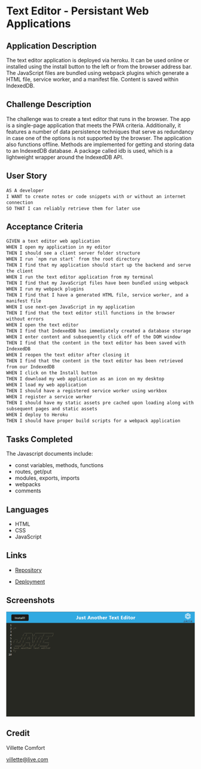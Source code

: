 # Text Editor  - Persistant Web Applications

## Application Description
The text editor application is deployed via heroku. It can be used online or installed using the install button to the left or from the browser address bar. The JavaScript files are bundled using webpack plugins which generate a HTML file, service worker, and a manifest file. Content is saved within IndexedDB.

## Challenge Description
The challenge was to create a text editor that runs in the browser. The app is a single-page application that meets the PWA criteria. Additionally, it features a number of data persistence techniques that serve as redundancy in case one of the options is not supported by the browser. The application also functions offline.  Methods are implemented for getting and storing data to an IndexedDB database. A package called idb is used, which is a lightweight wrapper around the IndexedDB API. 


## User Story

```
AS A developer
I WANT to create notes or code snippets with or without an internet connection
SO THAT I can reliably retrieve them for later use
```

## Acceptance Criteria

```
GIVEN a text editor web application
WHEN I open my application in my editor
THEN I should see a client server folder structure
WHEN I run `npm run start` from the root directory
THEN I find that my application should start up the backend and serve the client
WHEN I run the text editor application from my terminal
THEN I find that my JavaScript files have been bundled using webpack
WHEN I run my webpack plugins
THEN I find that I have a generated HTML file, service worker, and a manifest file
WHEN I use next-gen JavaScript in my application
THEN I find that the text editor still functions in the browser without errors
WHEN I open the text editor
THEN I find that IndexedDB has immediately created a database storage
WHEN I enter content and subsequently click off of the DOM window
THEN I find that the content in the text editor has been saved with IndexedDB
WHEN I reopen the text editor after closing it
THEN I find that the content in the text editor has been retrieved from our IndexedDB
WHEN I click on the Install button
THEN I download my web application as an icon on my desktop
WHEN I load my web application
THEN I should have a registered service worker using workbox
WHEN I register a service worker
THEN I should have my static assets pre cached upon loading along with subsequent pages and static assets
WHEN I deploy to Heroku
THEN I should have proper build scripts for a webpack application

```

## Tasks Completed
The Javascript documents include:
* const variables, methods, functions
* routes, get/put
* modules, exports, imports 
* webpacks
* comments

## Languages
- HTML
- CSS
- JavaScript

## Links
* [Repository](https://github.com/villettec/M19C-PWA_Text_Editor)

* [Deployment](https://jate-text-editor-33.herokuapp.com/)

## Screenshots
![image](./assets/images/readme-screenshot.png)

## Credit
Villette Comfort

villette@live.com